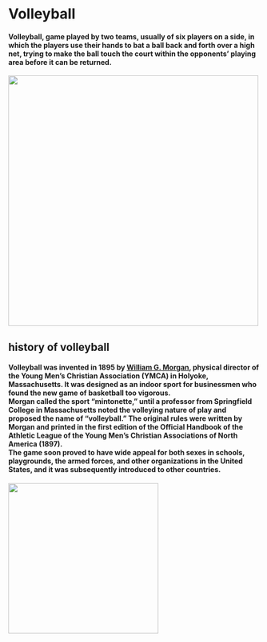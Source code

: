 
# **Volleyball**
#### Volleyball, game played by two teams, usually of six players on a side, in which the players use their hands to bat a ball back and forth over a high net, trying to make the ball touch the court within the opponents’ playing area before it can be returned. 
<img src="https://i.cbc.ca/1.6117274.1627303517!/fileImage/httpImage/canada-japan-men-s-volleyball-tokyo-2020.JPG" width = "500" length = "500" /> 
<h2>history of volleyball<br>
<h4>Volleyball was invented in 1895 by <a href="https://www.britannica.com/biography/William-G-Morgan" target="_blank" rel="nofollow"> William G. Morgan</a>, physical director of the Young Men’s Christian Association (YMCA) in Holyoke, <br>Massachusetts. It was designed as an indoor sport for businessmen who found the new game of basketball too vigorous. <br>Morgan called the sport “mintonette,” until a professor from Springfield College in Massachusetts noted the volleying nature of play and proposed the name of “volleyball.” The original rules were written by Morgan and printed in the first edition of the Official Handbook of the Athletic League of the Young Men’s Christian Associations of North America (1897).<br> The game soon proved to have wide appeal for both sexes in schools, playgrounds, the armed forces, and other organizations in the United States, and it was subsequently introduced to other countries.</h4> 
<img src="https://img.olympics.com/images/image/private/t_s_pog_staticContent_hero_xl_2x/f_auto/v1591174558/primary/sma0mqopr4rubho1ghtx" width = "300" length = "300" />
